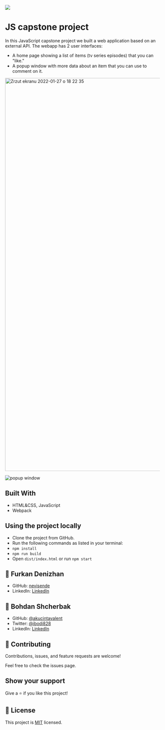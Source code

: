 ![](https://img.shields.io/badge/Microverse-blueviolet)

# JS capstone project

In this JavaScript capstone project we built a web application based on an external API. The webapp has 2 user interfaces:
- A home page showing a list of items (tv series episodes) that you can "like."
- A popup window with more data about an item that you can use to comment on it.

<img width="1280" alt="Zrzut ekranu 2022-01-27 o 18 22 35" src="https://user-images.githubusercontent.com/87897753/151401657-226499d9-6c3b-4d74-bd81-841737fbc4f9.png">

![popup window](https://user-images.githubusercontent.com/87897753/147339583-35f5de75-c17f-4d2b-a977-82c0da86478b.png)

## Built With

- HTML&CSS, JavaScript
- Webpack

## Using the project locally

- Clone the project from GitHub.
- Run the following commands as listed in your terminal:
 - `npm install`
 - `npm run build`
 - Open `dist/index.html` or run `npm start`

## 👤 **Furkan Denizhan**

- GitHub: [nevisende](https://github.com/nevisende)
- LinkedIn: [LinkedIn](https://www.linkedin.com/in/furkan-denizhan/)

## 👤 **Bohdan Shcherbak**

- GitHub: [@akucintavalent](https://github.com/akucintavalent)
- Twitter: [@ibodi828](https://twitter.com/ibodi828)
- LinkedIn: [LinkedIn](https://www.linkedin.com/in/bohdan-shcherbak/)

## 🤝 Contributing

Contributions, issues, and feature requests are welcome!

Feel free to check the issues page.

## Show your support

Give a ⭐️ if you like this project!

## 📝 License

This project is [MIT](./MIT.md) licensed.
